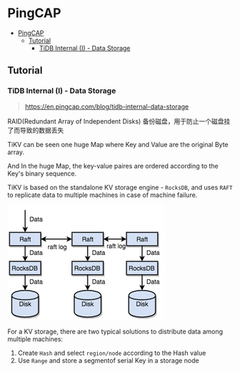 # PingCAP

- [PingCAP](#pingcap)
  - [Tutorial](#tutorial)
    - [TiDB Internal (I) - Data Storage](#tidb-internal-i---data-storage)

## Tutorial

### TiDB Internal (I) - Data Storage
> https://en.pingcap.com/blog/tidb-internal-data-storage

RAID(Redundant Array of Independent Disks) 备份磁盘，用于防止一个磁盘挂了而导致的数据丢失

TiKV can be seen one huge Map where Key and Value are the original Byte array.

And In the huge Map, the key-value paires are ordered according to the Key's binary sequence.

TiKV is based on the standalone KV storage engine - `RocksDB`, and uses `RAFT` to replicate data to 
multiple machines in case of machine failure.

![](img/raft-rocksdb.png)

For a KV storage, there are two typical solutions to distribute data among multiple machines:
1. Create `Hash` and select `region/node` according to the Hash value
2. Use `Range` and store a segmentof serial Key in a storage node